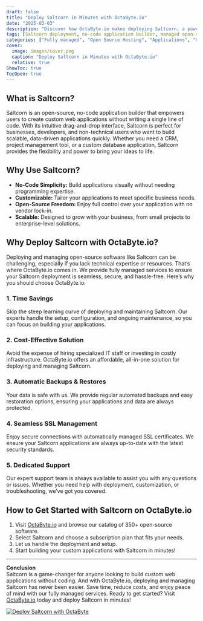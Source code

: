 ```yaml
---
draft: false
title: "Deploy Saltcorn in Minutes with OctaByte.io"
date: "2025-03-03"
description: "Discover how OctaByte.io makes deploying Saltcorn, a powerful open-source no-code application builder, effortless and hassle-free. Save time, reduce costs, and enjoy fully managed services with automatic backups, SSL management, and expert support."
tags: [Saltcorn deployment, no-code application builder, managed open-source software, OctaByte, Saltcorn hosting, no-code platform, managed IT services, open-source software deployment, automated backups, SSL management, cost-effective IT solutions]
categories: ["Fully managed", "Open Source Hosting", "Applications", "Others", "Saltcorn"]
cover:
  image: images/cover.png
  caption: "Deploy Saltcorn in Minutes with OctaByte.io"
  relative: true
ShowToc: true
TocOpen: true
---
```



## What is Saltcorn?

Saltcorn is an open-source, no-code application builder that empowers users to create custom web applications without writing a single line of code. With its intuitive drag-and-drop interface, Saltcorn is perfect for businesses, developers, and non-technical users who want to build scalable, data-driven applications quickly. Whether you need a CRM, project management tool, or a custom database application, Saltcorn provides the flexibility and power to bring your ideas to life.

## Why Use Saltcorn?

- **No-Code Simplicity:** Build applications visually without needing programming expertise.  
- **Customizable:** Tailor your applications to meet specific business needs.  
- **Open-Source Freedom:** Enjoy full control over your application with no vendor lock-in.  
- **Scalable:** Designed to grow with your business, from small projects to enterprise-level solutions.  

## Why Deploy Saltcorn with OctaByte.io?

Deploying and managing open-source software like Saltcorn can be challenging, especially if you lack technical expertise or resources. That’s where OctaByte.io comes in. We provide fully managed services to ensure your Saltcorn deployment is seamless, secure, and hassle-free. Here’s why you should choose OctaByte.io:

### 1. **Time Savings**  
Skip the steep learning curve of deploying and maintaining Saltcorn. Our experts handle the setup, configuration, and ongoing maintenance, so you can focus on building your applications.

### 2. **Cost-Effective Solution**  
Avoid the expense of hiring specialized IT staff or investing in costly infrastructure. OctaByte.io offers an affordable, all-in-one solution for deploying and managing Saltcorn.

### 3. **Automatic Backups & Restores**  
Your data is safe with us. We provide regular automated backups and easy restoration options, ensuring your applications and data are always protected.

### 4. **Seamless SSL Management**  
Enjoy secure connections with automatically managed SSL certificates. We ensure your Saltcorn applications are always up-to-date with the latest security standards.

### 5. **Dedicated Support**  
Our expert support team is always available to assist you with any questions or issues. Whether you need help with deployment, customization, or troubleshooting, we’ve got you covered.

## How to Get Started with Saltcorn on OctaByte.io

1. Visit [OctaByte.io](https://octabyte.io) and browse our catalog of 350+ open-source software.  
2. Select Saltcorn and choose a subscription plan that fits your needs.  
3. Let us handle the deployment and setup.  
4. Start building your custom applications with Saltcorn in minutes!  

---

**Conclusion**  
Saltcorn is a game-changer for anyone looking to build custom web applications without coding. And with OctaByte.io, deploying and managing Saltcorn has never been easier. Save time, reduce costs, and enjoy peace of mind with our fully managed services. Ready to get started? Visit [OctaByte.io](https://octabyte.io) today and deploy Saltcorn in minutes!

[![Deploy Saltcorn with OctaByte](/images/deploy-on-octabyte.png)](https://octabyte.io/fully-managed-open-source-services/applications/others/saltcorn)